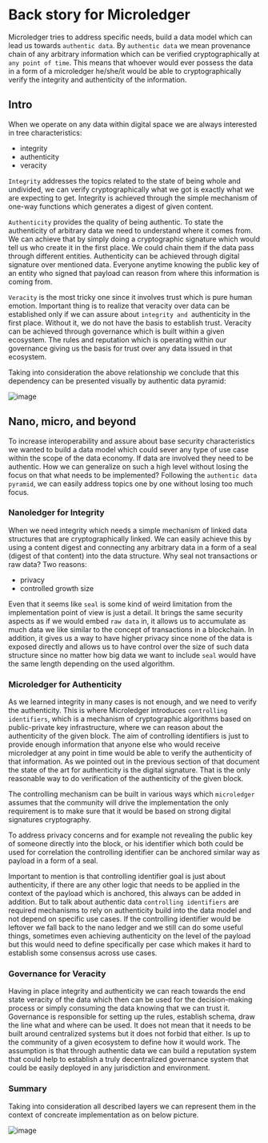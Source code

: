 # Back story for Microledger 

Microledger tries to address specific needs, build a data model which can lead us towards `authentic data`.
By `authentic data` we mean provenance chain of any arbitrary information which can be verified
cryptographically at `any point of time`. This means that whoever would ever possess the data in a form of a microledger
he/she/it would be able to cryptographically verify the integrity and authenticity of the information.

## Intro

When we operate on any data within digital space we are always interested in tree characteristics:
- integrity
- authenticity
- veracity

`Integrity` addresses the topics related to the state of being whole and undivided, 
we can verify cryptographically what we got is exactly what we are expecting to get.
Integrity is achieved through the simple mechanism of one-way functions which generates a digest of given content.

`Authenticity` provides the quality of being authentic. To state the authenticity of arbitrary data
we need to understand where it comes from. We can achieve that by simply doing a cryptographic signature
which would tell us who create it in the first place. We could chain them if the data pass through different entities.
Authenticity can be achieved through digital signature over mentioned data. Everyone anytime knowing the public key of an entity who signed that payload can reason from where this information is coming from. 

`Veracity` is the most tricky one since it involves trust which is pure human emotion. Important thing is to realize
that veracity over data can be established only if we can assure about `integrity and `authenticity in the first place.
Without it, we do not have the basis to establish trust. Veracity can be achieved through governance which is built within
a given ecosystem. The rules and reputation which is operating within our governance giving us the basis for trust over any data
issued in that ecosystem.

Taking into consideration the above relationship we conclude that this dependency can be presented visually by authentic data pyramid:

![image](https://user-images.githubusercontent.com/312837/136097939-9a3e5f2e-33a8-46ad-9ecd-49003341beaf.png)

## Nano, micro, and beyond

To increase interoperability and assure about base security characteristics we wanted to build a data model which could sever
any type of use case within the scope of the data economy. If data are involved they need to be authentic. How we can generalize
on such a high level without losing the focus on that what needs to be implemented? 
Following the `authentic data pyramid`, we can easily address topics one by one without losing too much focus. 

### Nanoledger for Integrity
When we need integrity which needs a simple mechanism of linked data structures that are cryptographically linked. We can easily achieve this by using a content digest and connecting any arbitrary data in a form of a seal (digest of that content) into the data structure. Why seal not transactions or raw data? Two reasons:
- privacy
- controlled growth size

Even that it seems like `seal` is some kind of weird limitation from the implementation point of view is just a detail. It brings the same security aspects as if we would embed `raw data` in, it allows us to accumulate as much data we like similar to the concept of transactions in a blockchain. In addition, it gives us a way to have higher privacy since none of the data is exposed directly and allows us to have control over the size of such data structure since no matter how big data we want to include `seal` would have the same length depending on the used algorithm.

### Microledger for Authenticity

As we learned integrity in many cases is not enough, and we need to verify the authenticity. This is where Microledger introduces `controlling identifiers`, which is a mechanism of cryptographic algorithms based on public-private key infrastructure, where we can reason about the authenticity of the given block. The aim of controlling identifiers is just to provide enough information that anyone else who would receive microledger at any point in time would be able to verify the authenticity of that information. As we pointed out in the previous section of that document the state of the art for authenticity is the digital signature. That is the only reasonable way to do verification of the authenticity of the given block.

The controlling mechanism can be built in various ways which `microledger` assumes that the community will drive the implementation the only requirement is to make sure that it would be based on strong digital signatures cryptography. 

To address privacy concerns and for example not revealing the public key of someone directly into the block, or his identifier which both could be used for correlation the controlling identifier can be anchored similar way as payload in a form of a seal.

Important to mention is that controlling identifier goal is just about authenticity, if there are any other logic that needs to be applied in the context of the payload which is anchored, this always can be added in addition. But to talk about authentic data `controlling identifiers` are required mechanisms to rely on authenticity build into the data model and not depend on specific use cases. If the controlling identifier would be leftover we fall back to the nano ledger and we still can do some useful things, sometimes even achieving authenticity on the level of the payload but this would need to define specifically per case which makes it hard to establish some consensus across use cases.


### Governance for Veracity

Having in place integrity and authenticity we can reach towards the end state veracity of the data which then can be used for the decision-making process or simply consuming the data knowing that we can trust it. Governance is responsible for setting up the rules, establish schema, draw the line what and where can be used. It does not mean that it needs to be built around centralized systems but it does not forbid that either. Is up to the community of a given ecosystem to define how it would work. The assumption is that through authentic data we can build a reputation system that could help to establish a truly decentralized governance system that could be easily deployed in any jurisdiction and environment.

### Summary

Taking into consideration all described layers we can represent them in the context of concreate implementation as on below picture.


![image](https://user-images.githubusercontent.com/312837/136104142-6b354f31-8761-4322-9b25-050c0d62572c.png)





